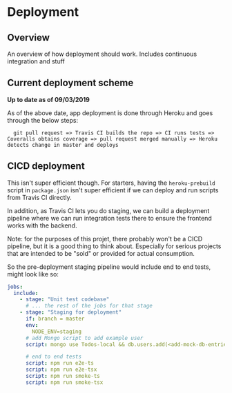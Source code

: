 # Deployment
## Overview
An overview of how deployment should work. Includes continuous integration and stuff

## Current deployment scheme
**Up to date as of 09/03/2019**

As of the above date, app deployment is done through Heroku and goes through the below steps:
```
  git pull request => Travis CI builds the repo => CI runs tests => Coveralls obtains coverage => pull request merged manually => Heroku detects change in master and deploys
```

## CICD deployment
This isn't super efficient though. For starters, having the `heroku-prebuild` script in `package.json` isn't super efficient if we can deploy and run scripts from Travis CI directly.

In addition, as Travis CI lets you do staging, we can build a deployment pipeline where we can run integration tests there to ensure the frontend works with the backend.

Note: for the purposes of this projet, there probably won't be a CICD pipeline, but it is a good thing to think about. Especially for serious projects that are intended to be "sold" or provided for actual consumption.

So the pre-deployment staging pipeline would include end to end tests, might look like so:

```yml
jobs:
  include:
    - stage: "Unit test codebase"
      # ... the rest of the jobs for that stage
    - stage: "Staging for deployment"
      if: branch = master
      env:
        NODE_ENV=staging
      # add Mongo script to add example user
      script: mongo use Todos-local && db.users.add(<add-mock-db-entries-here>)

      # end to end tests
      script: npm run e2e-ts
      script: npm run e2e-tsx
      script: npm run smoke-ts
      script: npm run smoke-tsx
```